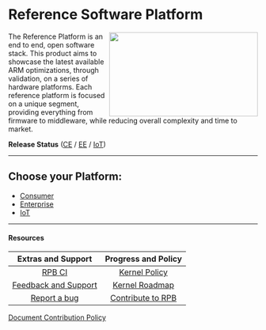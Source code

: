 # Reference Software Platform

<a href="http://connect.linaro.org/resource/las16/las16-202/" target="_blank"><img align="right" src="https://github.com/Linaro/documentation/blob/master/Reference-Platform/Extras/Images/RP_Cover.png?raw=true" data-canonical-src="https://github.com/Linaro/documentation/blob/master/Reference-Platform/Extras/Images/RP_Cover.png?raw=true" width="300" height="170" /></a>

The Reference Platform is an end to end, open software stack. This product aims to showcase the latest available ARM optimizations, through validation, on a series of hardware platforms. Each reference platform is focused on a unique segment, providing everything from firmware to middleware, while reducing overall complexity and time to market.

**Release Status** ([CE](Extras/ReleaseStatus/RPB-CE-Release.md) / [EE](Extras/ReleaseStatus/RPB-EE-Release.md) / [IoT](Extras/ReleaseStatus/RPB-IoT-Release.md))

***

## Choose your Platform:

- [Consumer](Platforms/Consumer/README.md)
- [Enterprise](Platforms/Enterprise/README.md)
- [IoT](Platforms/IoT/README.md)

***

#### Resources

| Extras and Support                                    | Progress and Policy                       |   
|:-----------------------------------------------------:|:-----------------------------------------:|
| [RPB CI](Extras/RPB-CI.md)                            | [Kernel Policy](Extras/KernelPolicy.md)   |
| [Feedback and Support](Extras/Feedback-and-Support.md)| [Kernel Roadmap](Extras/Kernel-Roadmap.md)|  
| [Report a bug](Extras/Report-a-bug.md)                | [Contribute to RPB](Contribute/README.md) |  

[Document Contribution Policy](../ContributionPolicy.md)
